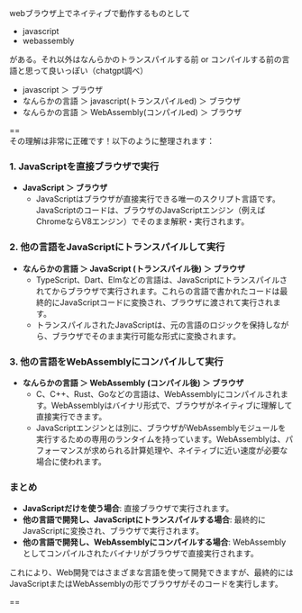 webブラウザ上でネイティブで動作するものとして

- javascript
- webassembly

がある。それ以外はなんらかのトランスパイルする前 or コンパイルする前の言語と思って良いっぽい（chatgpt調べ）

- javascript ＞ ブラウザ
- なんらかの言語 ＞ javascript(トランスパイルed) ＞ ブラウザ
- なんらかの言語 ＞ WebAssembly(コンパイルed) ＞ ブラウザ

==<br>
その理解は非常に正確です！以下のように整理されます：

### 1. **JavaScriptを直接ブラウザで実行**
- **JavaScript ＞ ブラウザ**
   - JavaScriptはブラウザが直接実行できる唯一のスクリプト言語です。JavaScriptのコードは、ブラウザのJavaScriptエンジン（例えばChromeならV8エンジン）でそのまま解釈・実行されます。

### 2. **他の言語をJavaScriptにトランスパイルして実行**
- **なんらかの言語 ＞ JavaScript (トランスパイル後) ＞ ブラウザ**
   - TypeScript、Dart、Elmなどの言語は、JavaScriptにトランスパイルされてからブラウザで実行されます。これらの言語で書かれたコードは最終的にJavaScriptコードに変換され、ブラウザに渡されて実行されます。
   - トランスパイルされたJavaScriptは、元の言語のロジックを保持しながら、ブラウザでそのまま実行可能な形式に変換されます。

### 3. **他の言語をWebAssemblyにコンパイルして実行**
- **なんらかの言語 ＞ WebAssembly (コンパイル後) ＞ ブラウザ**
   - C、C++、Rust、Goなどの言語は、WebAssemblyにコンパイルされます。WebAssemblyはバイナリ形式で、ブラウザがネイティブに理解して直接実行できます。
   - JavaScriptエンジンとは別に、ブラウザがWebAssemblyモジュールを実行するための専用のランタイムを持っています。WebAssemblyは、パフォーマンスが求められる計算処理や、ネイティブに近い速度が必要な場合に使われます。

### まとめ
- **JavaScriptだけを使う場合**: 直接ブラウザで実行されます。
- **他の言語で開発し、JavaScriptにトランスパイルする場合**: 最終的にJavaScriptに変換され、ブラウザで実行されます。
- **他の言語で開発し、WebAssemblyにコンパイルする場合**: WebAssemblyとしてコンパイルされたバイナリがブラウザで直接実行されます。

これにより、Web開発ではさまざまな言語を使って開発できますが、最終的にはJavaScriptまたはWebAssemblyの形でブラウザがそのコードを実行します。

==

